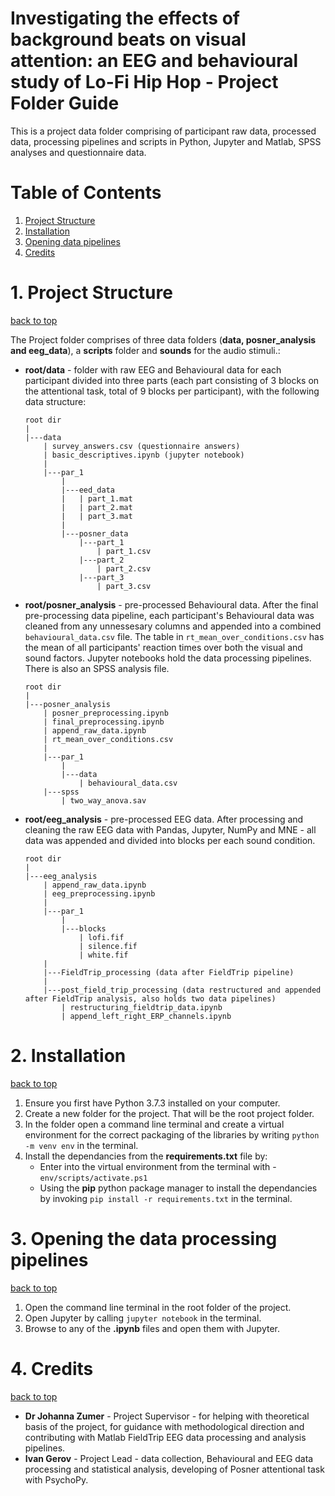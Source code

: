 # Investigating the effects of background beats on visual attention: an EEG and behavioural study of Lo-Fi Hip Hop - Project Folder Guide

This is a project data folder comprising of participant raw data, processed data, processing pipelines and scripts in Python, Jupyter and Matlab, SPSS analyses and questionnaire data.


# Table of Contents <a id="toc"> </a>
1. [Project Structure](#par_data)
2. [Installation](#install)
3. [Opening data pipelines](#usage)
4. [Credits](#credits)

# 1. Project Structure <a id="par_data"> </a>
<a href="toc">back to top</a>

 The Project folder comprises of three data folders (**data, posner_analysis and eeg_data**), a **scripts** folder and **sounds** for the audio stimuli.:
*  **root/data** - folder with raw EEG and Behavioural data for each participant divided into three parts (each part consisting of 3 blocks on the attentional task, total of 9 blocks per participant), with the following data structure: 
    ```
    root dir
    |
    |---data
        | survey_answers.csv (questionnaire answers)
        | basic_descriptives.ipynb (jupyter notebook)
        |
        |---par_1
            |
            |---eed_data
            |   | part_1.mat
            |   | part_2.mat
            |   | part_3.mat
            |
            |---posner_data
                |---part_1
                    | part_1.csv
                |---part_2
                    | part_2.csv                    
                |---part_3
                    | part_3.csv                           
    ```
* **root/posner_analysis** - pre-processed Behavioural data. After the final pre-processing data pipeline, each participant's Behavioural data was cleaned from any unnessesary columns and appended into a combined `behavioural_data.csv` file. The table in `rt_mean_over_conditions.csv` has the mean of all participants' reaction times over both the visual and sound factors. Jupyter notebooks hold the data processing pipelines. There is also an SPSS analysis file.
    ```
    root dir
    |
    |---posner_analysis
        | posner_preprocessing.ipynb
        | final_preprocessing.ipynb
        | append_raw_data.ipynb
        | rt_mean_over_conditions.csv
        |
        |---par_1
            |
            |---data
                | behavioural_data.csv
        |---spss
            | two_way_anova.sav
    ```
* **root/eeg_analysis** - pre-processed EEG data. After processing and cleaning the raw EEG data with Pandas, Jupyter, NumPy and MNE - all data was appended and divided into blocks per each sound condition.
    ```
    root dir
    |
    |---eeg_analysis
        | append_raw_data.ipynb
        | eeg_preprocessing.ipynb
        |
        |---par_1
            |
            |---blocks
                | lofi.fif
                | silence.fif
                | white.fif
        |
        |---FieldTrip_processing (data after FieldTrip pipeline)
        |
        |---post_field_trip_processing (data restructured and appended after FieldTrip analysis, also holds two data pipelines)
            | restructuring_fieldtrip_data.ipynb
            | append_left_right_ERP_channels.ipynb
    ```

# 2. Installation <a id="install"></a>
<a href="toc">back to top</a> 
1. Ensure you first have Python 3.7.3 installed on your computer.
2. Create a new folder for the project. That will be the root project folder.
3. In the folder open a command line terminal and create a virtual environment for the correct packaging of the libraries by writing `python -m venv env` in the terminal.
4. Install the dependancies from the **requirements.txt** file by:
    * Enter into the virtual environment from the terminal with - `env/scripts/activate.ps1`
    * Using the **pip** python package manager to install the dependancies by invoking `pip install -r requirements.txt` in the terminal.

# 3. Opening the data processing pipelines <a id="usage"> </a>
<a href="toc">back to top</a>
1. Open the command line terminal in the root folder of the project.
2. Open Jupyter by calling `jupyter notebook` in the terminal.
3. Browse to any of the **.ipynb** files and open them with Jupyter.

# 4. Credits <a id="credits"></a>
<a href="toc">back to top</a> 
* **Dr Johanna Zumer** - Project Supervisor - for helping with theoretical basis of the project, for guidance with methodological direction and contributing with Matlab FieldTrip EEG data processing and analysis pipelines.
* **Ivan Gerov** - Project Lead - data collection, Behavioural and EEG data processing and statistical analysis, developing of Posner attentional task with PsychoPy.

